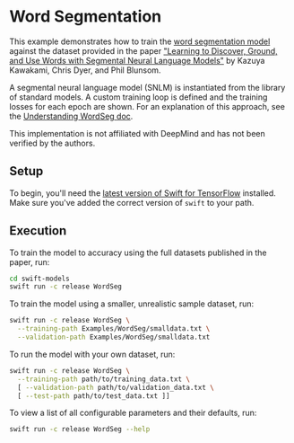 # Word Segmentation

This example demonstrates how to train the [word segmentation model][model]
against the dataset provided in the paper
["Learning to Discover, Ground, and Use Words with Segmental Neural Language
Models"][paper]
by Kazuya Kawakami, Chris Dyer, and Phil Blunsom.

A segmental neural language model (SNLM) is instantiated from the library of
standard models. A custom training loop is defined and the training
losses for each epoch are shown. For an explanation of this approach, see
the [Understanding WordSeg doc][understanding].

This implementation is not affiliated with DeepMind and has not been verified by
the authors.

## Setup

To begin, you'll need the [latest version of Swift for
TensorFlow][s4tf] installed. Make sure you've added the correct version of
`swift` to your path.

## Execution

To train the model to accuracy using the full datasets published in the paper, run:

```sh
cd swift-models
swift run -c release WordSeg
```

To train the model using a smaller, unrealistic sample dataset, run:

```sh
swift run -c release WordSeg \
  --training-path Examples/WordSeg/smalldata.txt \
  --validation-path Examples/WordSeg/smalldata.txt
```

To run the model with your own dataset, run:

```sh
swift run -c release WordSeg \
  --training-path path/to/training_data.txt \
  [ --validation-path path/to/validation_data.txt \
  [ --test-path path/to/test_data.txt ]]
```

To view a list of all configurable parameters and their defaults, run:

```sh
swift run -c release WordSeg --help
```

[model]: https://github.com/tensorflow/swift-models/tree/master/Models/Text/WordSeg
[paper]: https://www.aclweb.org/anthology/P19-1645.pdf
[s4tf]: https://github.com/tensorflow/swift/blob/master/Installation.md
[understanding]: https://docs.google.com/document/d/1NlFH0_89gB_qggtgzJIKYHL2xPI3IQjWjv18pnT1M0E

